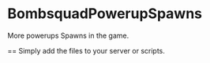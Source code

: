 # BombsquadPowerupSpawns
More powerups Spawns in the game.

==
Simply add the files to your server or scripts.
